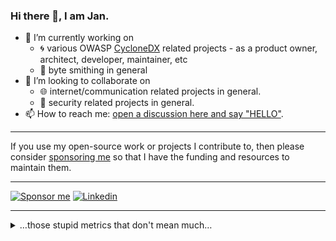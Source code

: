 ### Hi there 👋, I am Jan.

- 🔭 I’m currently working on 
  - :cyclone: various OWASP [CycloneDX](https://github.com/CycloneDX/) related projects - as a product owner, architect, developer, maintainer, etc
  <!-- [nichtparasoup](https://github.com/k4cg/nichtparasoup) -->
  - :hammer: byte smithing in general
- 👯 I’m looking to collaborate on 
  - :globe_with_meridians: internet/communication related projects in general.
  - :lock_with_ink_pen: security related projects in general.
- 📫 How to reach me: [open a discussion here and say "HELLO"](https://github.com/jkowalleck/jkowalleck/discussions/new?category=hello).

<!--
- 🤔 I’m looking for help with ...
- 🌱 I’m currently learning python.
- 💬 Ask me about ...
- 😄 Pronouns: ...
- ⚡ Fun fact: ...
-->

----

If you use my open-source work or projects I contribute to, then please consider [sponsoring me][sponsor me] so that I have the funding and resources to maintain them.

----

[![Sponsor me](https://img.shields.io/static/v1?label=&message=Sponsor%20Me&color=F6F8FA&logo=GitHub%20Sponsors&logoColor=EA4AAA&style=for-the-badge)][sponsor me]
[![Linkedin](https://img.shields.io/static/v1?label=&message=LinkedIn&color=0A66C2&logo=linkedin&logoColor=white&style=for-the-badge)](https://www.linkedin.com/in/jankowalleck/)

[sponsor me]: https://github.com/sponsors/jkowalleck

----

<details><summary>…those stupid metrics that don't mean much…</summary>

<!--
![Languages](https://api.githubtrends.io/user/svg/jkowalleck/langs?time_range=one_year&loc_metric=changed&theme=dark)
![Stats](https://github-readme-stats.vercel.app/api?username=jkowalleck&theme=dark&disable_animations=true&hide_rank=true&hide_title=true)
-->

![Language by repo](http://github-profile-summary-cards.vercel.app/api/cards/repos-per-language?username=jkowalleck&theme=zenburn) 
![Language by commits](http://github-profile-summary-cards.vercel.app/api/cards/most-commit-language?username=jkowalleck&theme=zenburn) 
![Stats](http://github-profile-summary-cards.vercel.app/api/cards/stats?username=jkowalleck&theme=zenburn) 
![Commits/dh](http://github-profile-summary-cards.vercel.app/api/cards/productive-time?username=jkowalleck&theme=zenburn&utcOffset=1) 

</details>

